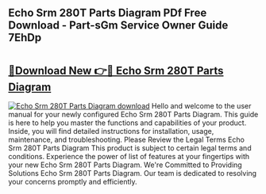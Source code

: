 ## Echo Srm 280T Parts Diagram PDf Free Download - Part-sGm Service Owner Guide 7EhDp

# <h2><a href="http://dfjhmx.blite.top/?on=Echo+Srm+280T+Parts+Diagram">🔗Download New 👉🔴 Echo Srm 280T Parts Diagram</a></h2>

[![Echo Srm 280T Parts Diagram download](https://i.imgur.com/lujVjoI.png)](http://dfjhmx.blite.top/?on=Echo+Srm+280T+Parts+Diagram)
Hello and welcome to the user manual for your newly configured Echo Srm 280T Parts Diagram. This guide is here to help you master the functions and capabilities of your product. Inside, you will find detailed instructions for installation, usage, maintenance, and troubleshooting. Please Review the Legal Terms Echo Srm 280T Parts Diagram This product is subject to certain legal terms and conditions. Experience the power of list of features at your fingertips with your new Echo Srm 280T Parts Diagram. We're Committed to Providing Solutions Echo Srm 280T Parts Diagram. Our team is dedicated to resolving your concerns promptly and efficiently.
